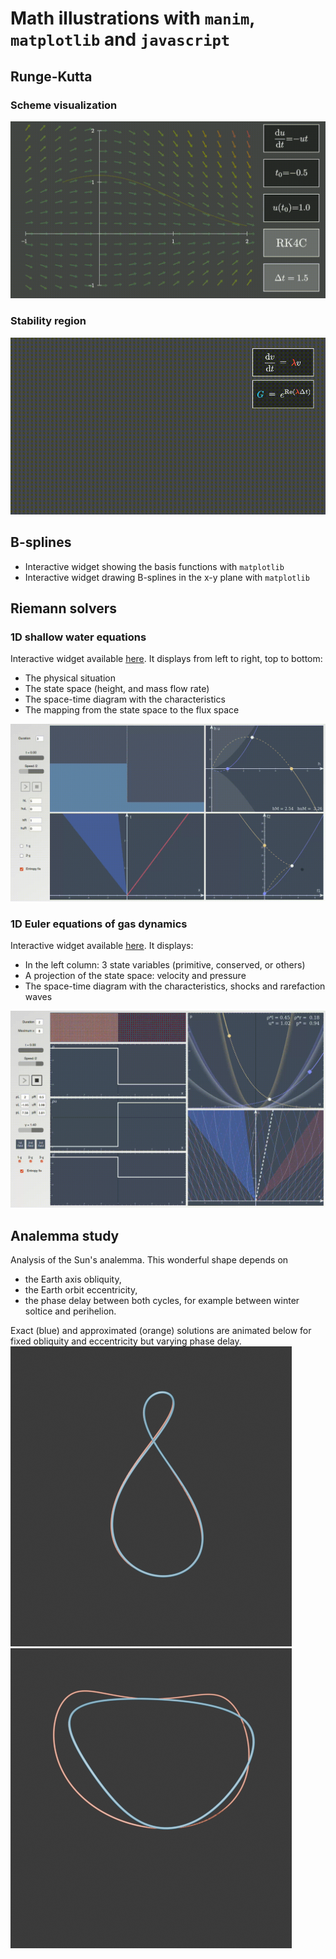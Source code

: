 # Math illustrations with `manim`, `matplotlib` and `javascript`

## Runge-Kutta
### Scheme visualization
![Example 1 gif](manim/videos/runge_kutta_demo/rk_demo.gif)

### Stability region
![Example 2 gif](manim/videos/runge_kutta_stability/rk_stability.gif)

## B-splines
- Interactive widget showing the basis functions with `matplotlib`
- Interactive widget drawing B-splines in the x-y plane with `matplotlib`


## Riemann solvers
### 1D shallow water equations
Interactive widget available <a href="https://htmlpreview.github.io/?https://github.com/vinzphenix/Math_animations/blob/main/javascript/Shallow_water/shallow_water.html" target="_blank">here</a>. It displays from left to right, top to bottom:

- The physical situation
- The state space (height, and mass flow rate)
- The space-time diagram with the characteristics
- The mapping from the state space to the flux space

![Example 3 gif](Shallow_water/example.gif)

### 1D Euler equations of gas dynamics
Interactive widget available <a href="https://htmlpreview.github.io/?https://github.com/vinzphenix/Math_animations/blob/main/javascript/Euler/euler.html" target="_blank">here</a>. It displays:

- In the left column: 3 state variables (primitive, conserved, or others)
- A projection of the state space: velocity and pressure
- The space-time diagram with the characteristics, shocks and rarefaction waves

![Example 3 gif](Euler/example_particles.gif)

## Analemma study
Analysis of the Sun's analemma. This wonderful shape depends on
- the Earth axis obliquity,
- the Earth orbit eccentricity,
- the phase delay between both cycles, for example between winter soltice and perihelion.
 
Exact (blue) and approximated (orange) solutions are animated below for fixed obliquity and eccentricity but varying phase delay.
![Analemma1](Analemma/anim1.gif)
![Analemma2](Analemma/anim2.gif)
